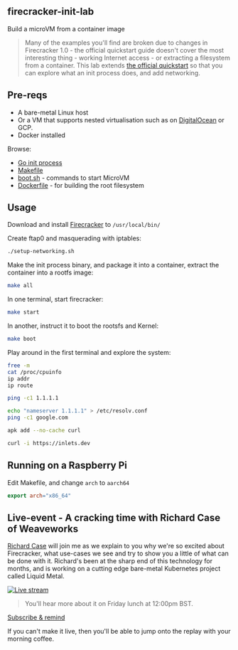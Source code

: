 ## firecracker-init-lab

Build a microVM from a container image

> Many of the examples you'll find are broken due to changes in Firecracker 1.0 - the official quickstart guide doesn't cover the most interesting thing - working Internet access - or extracting a filesystem from a container. This lab extends [the official quickstart](https://github.com/firecracker-microvm/firecracker/blob/main/docs/getting-started.md) so that you can explore what an init process does, and add networking.

## Pre-reqs

* A bare-metal Linux host
* Or a VM that supports nested virtualisation such as on [DigitalOcean](https://m.do.co/c/8d4e75e9886f) or GCP. 
* Docker installed

Browse:

* [Go init process](/init/main.go)
* [Makefile](/Makefile)
* [boot.sh](/boot.sh) - commands to start MicroVM
* [Dockerfile](/Dockerfile) - for building the root filesystem

## Usage

Download and install [Firecracker](https://github.com/firecracker-microvm/firecracker/releases/tag/v1.0.0) to `/usr/local/bin/`

Create ftap0 and masquerading with iptables:

```bash
./setup-networking.sh
```

Make the init process binary, and package it into a container, extract the container into a rootfs image:

```bash
make all
```

In one terminal, start firecracker:

```bash
make start
```

In another, instruct it to boot the rootsfs and Kernel:

```bash
make boot
```

Play around in the first terminal and explore the system:

```bash
free -m
cat /proc/cpuinfo
ip addr
ip route

ping -c1 1.1.1.1

echo "nameserver 1.1.1.1" > /etc/resolv.conf
ping -c1 google.com

apk add --no-cache curl

curl -i https://inlets.dev
```

## Running on a Raspberry Pi

Edit Makefile, and change `arch` to `aarch64`

```Makefile
export arch="x86_64"
```

## Live-event - A cracking time with Richard Case of Weaveworks

[Richard Case](https://twitter.com/fruit_case) will join me as we explain to you why we're so excited about Firecracker, what use-cases we see and try to show you a little of what can be done with it. Richard's been at the sharp end of this technology for months, and is working on a cutting edge bare-metal Kubernetes project called Liquid Metal.

[![Live stream](https://img.youtube.com/vi/CYCsa5e2vqg/hqdefault.jpg)](https://www.youtube.com/watch?v=CYCsa5e2vqg)

> You'll hear more about it on Friday lunch at 12:00pm BST.

[Subscribe & remind](https://www.youtube.com/watch?v=CYCsa5e2vqg)

If you can't make it live, then you'll be able to jump onto the replay with your morning coffee.
